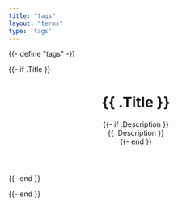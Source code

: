 ```yaml
---
title: "tags"
layout: "terms"
type: 'tags'
--- 
```

{{- define "tags" -}}

{{- if .Title }}
<header class="page-header">
    <h1>{{ .Title }}</h1>
    {{- if .Description }}
    <div class="post-description">
        {{ .Description }}
    </div>
    {{- end }}
</header>
{{- end }}

{{- end }}
